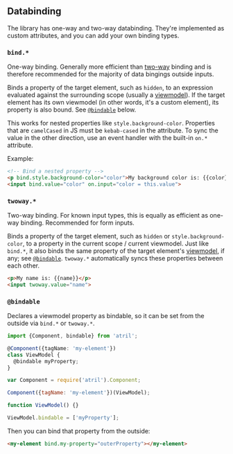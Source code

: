 ## Databinding

The library has one-way and two-way databinding. They're implemented as custom
attributes, and you can add your own binding types.

### `bind.*`

One-way binding. Generally more efficient than [two-way](databinding/#-twoway-)
binding and is therefore recommended for the majority of data bingings outside
inputs.

Binds a property of the target element, such as `hidden`, to an expression
evaluated against the surrounding scope (usually a [viewmodel](component/)). If
the target element has its own viewmodel (in other words, it's a custom
element), its property is also bound. See [`@bindable`](databinding/#-bindable-)
below.

This works for nested properties like `style.background-color`. Properties that
are `camelCased` in JS must be `kebab-cased` in the attribute. To sync the value
in the other direction, use an event handler with the built-in `on.*` attribute.

Example:

```html
<!-- Bind a nested property -->
<p bind.style.background-color="color">My background color is: {{color}}</p>
<input bind.value="color" on.input="color = this.value">
```

<template doc-demo. let.color="''">
  <p bind.style.background-color="color" class="pad-v-05">My background color is: {{color}}</p>
  <input bind.value="color" on.input="color = this.value" placeholder="try `orange`">
</template>

### `twoway.*`

Two-way binding. For known input types, this is equally as efficient as one-way
binding. Recommended for form inputs.

Binds a property of the target element, such as `hidden` or
`style.background-color`, to a property in the current scope / current
viewmodel. Just like `bind.*`, it also binds the same property of the target
element's [viewmodel](component/), if any; see
[`@bindable`](databinding/#-bindable-). `twoway.*` automatically syncs these
properties between each other.

```html
<p>My name is: {{name}}</p>
<input twoway.value="name">
```

<template doc-demo. let.name="''">
  <p>My name is: {{name}}</p>
  <input twoway.value="name" placeholder="type name here...">
</template>

### `@bindable`

Declares a viewmodel property as bindable, so it can be set from the outside
via `bind.*` or `twoway.*`.

```typescript
import {Component, bindable} from 'atril';

@Component({tagName: 'my-element'})
class ViewModel {
  @bindable myProperty;
}
```

<!--: <sf-collapse class="info">
  <input id="es5-example" type="checkbox">
  <label for="es5-example" class="pad">
    <sf-icon svg-icon.="question-circle" class="inline text-info"></sf-icon>
    Click for ES5 example.
  </label> :-->
```javascript
var Component = require('atril').Component;

Component({tagName: 'my-element'})(ViewModel);

function ViewModel() {}

ViewModel.bindable = ['myProperty'];
```
<!--: </sf-collapse> :-->

Then you can bind that property from the outside:

```html
<my-element bind.my-property="outerProperty"></my-element>
```
